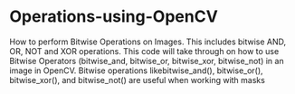 # Operations-using-OpenCV
How to perform Bitwise Operations on Images. This includes bitwise AND, OR, NOT and XOR operations. This code will take through on how to use Bitwise Operators (bitwise_and, bitwise_or, bitwise_xor, bitwise_not) in an image in OpenCV. Bitwise operations likebitwise_and(), bitwise_or(), bitwise_xor(), and bitwise_not() are useful when working with masks
